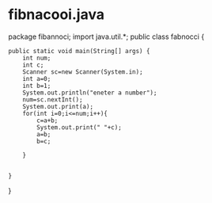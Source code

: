 # fibnacooi.java
package fibannoci;
import java.util.*;
public class fabnocci {

	public static void main(String[] args) {
		int num;
		int c;
		Scanner sc=new Scanner(System.in);
		int a=0;
		int b=1;
		System.out.println("eneter a number");
		num=sc.nextInt();
		System.out.print(a);
		for(int i=0;i<=num;i++){
			c=a+b;
			System.out.print(" "+c);
			a=b;
			b=c;
			
		}
		

	}

}
